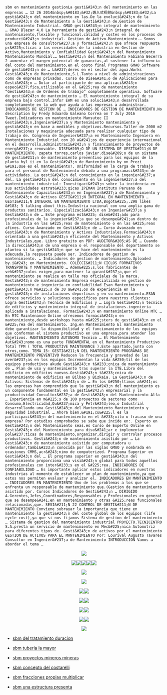 
```
sbm en mantenimiento gestionLa gesti&#243;n del mantenimiento en las empresas … 12 26 2014&nbsp;&#0183;&#32;嵌入式视频&nbsp;&#0183;&#32;La gesti&#243;n del mantenimiento en las.De la evoluci&#243;n de la Gesti&#243;n de Mantenimiento a la Gesti&#243;n de.Gestion de Mantenimiento Industrial. GMAO gesti&#243;n integral de mantenimiento … GMAO Blazar 4.0 La herramienta de gesti&#243;n integral de mantenimiento,flexible y funcional.calidad y costes en los procesos de producci&#243;n industrial. Gestion de Activo.Mantenimiento.… Somos una empresa de consultor&#237;a y formaci&#243;n que ofrece respuesta pr&#225;cticas a las necesidades de la industria en Gestion de Activo,Mantenimiento y Confiabilidad Gesti&#243;n del Mantenimiento Mantenimiento Mundial.… Gesti&#243;n del Mantenimiento Fabiana Becerra 2 aumentar el margen potencial de ganancias,al sostener la influencia del costo del mantenimiento,en el costo final Programas GMAO Software de gesti&#243;n de … L&#237;deres en el sector del agua.Works Gesti&#243;n de Mantenimiento,S.L.Tanto a nivel de administraciones como de empresas privadas. Curso de Dise&#241;o de Aplicaciones para Gesti&#243;n … Dotar al participante de una aplicaci&#243;n espec&#237;fica,utilizable en el &#225;rea de mantenimiento “Gesti&#243;n de Ordenes de trabajo” completamente operativa. Software de gesti&#243;n de mantenimiento … El mantenimiento integral de su empresa bajo control.Infor EAM es una soluci&#243;n desarrollada completamente en la web que ayuda a las empresas a administrar. INDICADORES DE GESTION DE … INDICADORES DE GESTION DE MANTENIMIENTO.No description by Fredy Eduardo Galeano Correa on 7 July 2016 Tweet.Indicadores en mantenimiento Mansutec II Gesti&#243;n,Ingenier&#237;a y Mantenimiento mantenimiento y gesti&#243;n en base a medibles y objetivos.Recursos.Taller de 2000 m2 Instalaciones y maquinaria adecuada para realizar cualquier tipo de trabajo de. Congreso de Ingenier&#237;a en Mantenimiento Ingeniera en Mantenimiento Industrial con 20 a&#241;os de experiencia internacional en el desarrollo,administraci&#243;n y financiamiento de proyectos de energ&#237;a renovable. DISE&#209;O DE UN SISTEMA DE GESTI&#211;N DE MANTENIMIENTO. zapata torres,carlos javier.dise&#209;o de un sistema de gesti&#211;n de mantenimiento preventivo para los equipos de la planta hyl ii en la Gesti&#243;n de Mantenimiento by on Prezi &#191;Que es el mantenimiento?. Uniformidad en la carga de trabajo para el personal de Mantenimiento debido a una programaci&#243;n de actividades. La gesti&#243;n del conocimiento en la ingenier&#237;a del. La gesti&#243;n del conocimiento en la ingenier&#237;a del mantenimiento industrial: Investigaci&#243;n sobre la incidencia en sus actividades estrat&#233;gicas IPEMAN Instituto Peruano de Mantenimiento Capacitaci&#243;n en Ingenier&#237;a de Mantenimiento y Gesti&#243;n de Activos GESTI&#211;N INTEGRAL EN MANTENIMIENTO … GESTI&#211;N INTEGRAL EN MANTENIMIENTO LTDA,Bogot&#225;.298 likes &#183; 5 talking about this.Industria nacional con una amplia gama de productos sanitarios. Especializaci&#243;n en Ingenier&#237;a y Gesti&#243;n de … Este programa est&#225; dise&#241;ado para profesionales de la ingenier&#237;a que se desempe&#241;an dentro de la industria en las &#225;reas de mantenimiento o en las &#225;reas afines. Curso Avanzado en Gesti&#243;n de … Curso Avanzado en Gesti&#243;n de Mantenimiento y Activos Industriales.Formaci&#243;n orientada a una gesti&#243;n eficiente del Mantenimiento y Activos Industriales,que. Libro gratuito en PDF: AUDITOR&#205;AS DE … Cuando la direcci&#243;n de una empresa o el responsable del departamento se plantea si la gesti&#243;n que se hace del mantenimiento es la adecuada,la respuesta puede ser. Indicadores de gestion de mantenimiento. … Indicadores de gestion de mantenimiento.Uploaded by.i&#243; en Mantenimiento. COLECCI&#211;N CICLOS FORMATIVOS TRANSPORTE Y MANTENIMIENTO … Adem&#225;s,los fabricantes de veh&#237;culos exigen,para mantener la garant&#237;a,que el mantenimiento se realice en talle res oficiales de la marca. Gesti&#243;n de mantenimiento Empresa especializada en gestion de mantenimiento e ingenieria en confiabilidad Esan Mantenimiento y gesti&#243;n M&#225;s de 30 a&#241;os de experiencia en la gesti&#243;n de instalaciones deportivas y en su mantenimiento.ESAN ofrece servicios y soluciones especificas para nuestros clientes: Logra Gesti&#243;n Tecnica de Edificios y … Logra Gesti&#243;n tecnica de edificios y mantenimiento integral de instalaciones.ingenieria aplicada a instalaciones. Formaci&#243;n en mantenimiento Online MTC … En MTC Maintenance Online ofrecemos formaci&#243;n en mantenimiento,desde workshops hasta m&#225;sters de gesti&#243;n en el &#225;rea del mantenimiento. Ing.en Mantenimiento El mantenimiento debe garantizar la disponibilidad y el funcionamiento de los equipos que conforman el sistema productivo en una empresa,para atender los objetivos. MANTENIMIENTO AUTONOMO Tecnico … El Mantenimiento Aut&#243;nomo es una parte FUNDAMENTAL en el Mantenimiento Productivo Total TPM ( TOTAL PRODUCTIVE MAINTENANCE ).Este apartado,junto con otros,como. TEMA 15: GESTI&#211;N DEL MANTENIMIENTO PROGRAMAS DE MANTENIMIENTO PREVENTIVO Reducen la frecuencia y gravedad de las aver&#237;as en los equipos Incrementan la vida &#250;til de los equipos productivos akude Gesti&#243;n t&#233;cnica de mantenimiento de … Plan de uso y mantenimiento tras superar la ITE.Libro del edificio en edificios nuevos.Gesti&#243;n t&#233;cnica de mantenimiento de edificios en Bilbao y Bizkaia. La Gesti&#243;n de Activos: Sistemas de Gesti&#243;n de … En los &#250;ltimos a&#241;os las empresas han comprendido que la gesti&#243;n del mantenimiento es un componente fundamental en la gesti&#243;n empresarial y la productividad Consultor&#237;a de Gesti&#243;n del Mantenimiento Alfa … Experiencia en m&#225;s de 100 proyectos de sectores como Consumo,Electricidad,Qu&#237;mica y Petr&#243;leo,o Industrial desarrollando una Gesti&#243;n del Mantenimiento Mantenimiento y seguridad industrial … Ahora bien,&#191;cu&#225;l es la participaci&#243;n del mantenimiento en el &#233;xito o fracaso de una empresa? Por estudios comprobados se sabe que incide en:. Experto en Gesti&#243;n del Mantenimiento seas.es Curso de Experto Online en Gesti&#243;n del Mantenimiento para dise&#241;ar e implementar pol&#237;ticas de mantenimiento,organizar,dirigir y controlar procesos productivos. Gesti&#243;n de mantenimiento asistido por … La Gesti&#243;n de mantenimiento asistido por computadora u ordenador,tambi&#233;n conocida por las siglas GMAO y nombrada en ocasiones CMMS,acr&#243;nimo de computerized. Programa Superior en Gesti&#243;n del … El programa superior en gesti&#243;n del mantenimiento proporciona una visi&#243;n global para todos aquellos profesionales con inter&#233;s en el &#225;rea. INDICADORES DE CONFIABILIDAD … Es importante aplicar estos indicadores en nuestras industrias al momento de establecer un plan de mantenimiento,ya que estos nos permiten evaluar y analizar el. INDICADORES EN MANTENIMIENTO … INDICADORES EN MANTENIMIENTO Uno de los problemas a los que se enfrenta un responsable de mantenimiento que.(Gestion de mantenimiento asistido por. Cursos Indicadores de Gesti&#243;n … DIRIGIDO A.Gerentes,Jefes,Coordinadores,Responsables y Profesionales en general que se desempe&#241;en en mantenimiento y otras &#225;reas funcionales relacionadas,que. SESI&#211;N 22 CONTROL DE GESTI&#211;N DE MANTENIMIENTO Conviene subrayar la importancia que tiene en mantenimiento la gesti&#243;n del coste global de los equipos (life cycle cost),ya que si nos fijamos Sistema de gestion del mantenimiento … Sistema de gestion del mantenimiento industrial PROYECTO.TECNICENTRO S.A.presta un servicio de mantenimiento en Mec&#225;nica Automotriz para diferentes tipos de. Gesti&#243;n de activos por el mantenimiento GESTION DE ACTIVOS PARA EL MANTENIMIENTO Por: Lourival Augusto Tavares Consultor en Ingenier&#237;a de Mantenimiento INTRODUCCION Vamos a abordar el tema … 
```

<div align="center">

<a href="https://es-crusher.shibang-china.com/github&k=sbm+en+mantenimiento+gestion"><img src="https://static.shibang-china.com/es/crusher/logo.jpg"></a>

<a href="https://es-crusher.shibang-china.com/github&k=sbm+en+mantenimiento+gestion"><img src="https://static.shibang-china.com/es/crusher/index.jpg"></a><a href="https://es-crusher.shibang-china.com/material.htmlgithub&k=sbm+en+mantenimiento+gestion"><img src="https://static.shibang-china.com/es/crusher/material.jpg"></a><a href="https://es-crusher.shibang-china.com/application.htmlgithub&k=sbm+en+mantenimiento+gestion"><img src="https://static.shibang-china.com/es/crusher/application.jpg"></a><a href="https://es-crusher.shibang-china.com/aboutus.htmlgithub&k=sbm+en+mantenimiento+gestion"><img src="https://static.shibang-china.com/es/crusher/aboutus.jpg"></a><a href="https://es-crusher.shibang-china.com/contact.htmlgithub&k=sbm+en+mantenimiento+gestion"><img src="https://static.shibang-china.com/es/crusher/contact.jpg"></a>

<a href="https://es-crusher.shibang-china.com/github&k=sbm+en+mantenimiento+gestion"><img src="https://static.shibang-china.com/es/crusher/banner.jpg"></a>

<a href="https://swt.shibang-china.com/github&k=sbm+en+mantenimiento+gestion"><img src="https://static.shibang-china.com/es/crusher/text.jpg"></a>

<a href="https://swt.shibang-china.com/github&k=sbm+en+mantenimiento+gestion"><img src="https://static.shibang-china.com/es/crusher/chat.jpg"></a><a href="https://es-crusher.shibang-china.com/contact.htmlgithub&k=sbm+en+mantenimiento+gestion"><img src="https://static.shibang-china.com/es/crusher/message.jpg"></a>

<a href="https://es-crusher.shibang-china.com/products/pe.htmlgithub&k=sbm+en+mantenimiento+gestion"><img src="https://static.shibang-china.com/es/crusher/pe.jpg"></a><a href="https://es-crusher.shibang-china.com/products/pf.htmlgithub&k=sbm+en+mantenimiento+gestion"><img src="https://static.shibang-china.com/es/crusher/pf.jpg"></a>

<a href="https://es-crusher.shibang-china.com/products/hpt.htmlgithub&k=sbm+en+mantenimiento+gestion"><img src="https://static.shibang-china.com/es/crusher/hpt.jpg"></a><a href="https://es-crusher.shibang-china.com/products/vsi.htmlgithub&k=sbm+en+mantenimiento+gestion"><img src="https://static.shibang-china.com/es/crusher/vsi.jpg"></a>

<a href="https://es-crusher.shibang-china.com/products/klv.htmlgithub&k=sbm+en+mantenimiento+gestion"><img src="https://static.shibang-china.com/es/crusher/klv.jpg"></a><a href="https://es-crusher.shibang-china.com/products/portable.htmlgithub&k=sbm+en+mantenimiento+gestion"><img src="https://static.shibang-china.com/es/crusher/portable.jpg"></a>

<a href="https://swt.shibang-china.com/github&k=sbm+en+mantenimiento+gestion"><img src="https://static.shibang-china.com/es/crusher/case.jpg"></a>

</div>


* [sbm del tratamiento duracion](sbm%20del%20tratamiento%20duracion.md)

* [sbm tuberia la mayor](sbm%20tuberia%20la%20mayor.md)

* [sbm proyectos mineros mineras](sbm%20proyectos%20mineros%20mineras.md)

* [sbm concepto del costarelli](sbm%20concepto%20del%20costarelli.md)

* [sbm fracciones propias multiplicar](sbm%20fracciones%20propias%20multiplicar.md)

* [sbm una estructura presenta](sbm%20una%20estructura%20presenta.md)